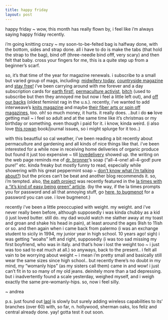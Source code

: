 ```yaml
---
title: happy friday
layout: post
---
```


happy friday ~ wow, this month has really flown by, i feel like i&#8217;m always saying happy friday recently.

i&#8217;m going knitting crazy ~ my soon-to-be-felted bag is halfway done, with the bottom, sides and strap done. all i have to do is make the tabs (that hold the strap to the bag), bind off (three-needle bind offf, very scary) and then felt that baby. cross your fingers for me, this is a quite step up from a beginner&#8217;s scarf.

so, it&#8217;s that time of the year for magazine renewals. i subscribe to a small but varied group of mags, including: [midwifery today][1], [countryside magazine][2] and [stay free!][3] i&#8217;ve been carrying around with me forever and a day subscription cards for [earth first!][4], [permaculture activist][5], [bitch][6] (used to subscribe but then they annoyed me but now i feel a little left out), and [off our backs][7] (oldest feminist rag in the u.s.). recently, i&#8217;ve wanted to add interweave&#8217;s [knits magazine][8] and maybe [their fiber arts or spin off magazines][9], too. oh! so much money, it hurts. it really does. ..but i do **so** love getting mail ~ i feel so adult and at the same time like it&#8217;s christmas or my birthday or something. even though i paid for it. i know, kinda weird. (i also love [this rowan][10] book/journal issues, so i might splurge for it too..)

with this beautfiul so cal weather, i&#8217;ve been reading a bit recently about permaculture and gardening and all kinds of nice things like that. i&#8217;ve been interested for a while now in receiving home deliveries of organic produce but found it just too expensive ~ till [lovedelivery][11] showed up. the writing on the web page reminds me of [dr. bronner][12]&#8217;s soap (&#8220;all-4-one! all-4-god! pure pure!&#8221; etc. kinda freaky but mostly funny to read, especially while showering with his great peppermint soap ~ [don&#8217;t know what i&#8217;m talking about?][13]) but the prices can&#8217;t be beat and another blog recommends it. so, i&#8217;m tempted. also, [the path project][14] was recently featured in the [la times with a &#8220;it&#8217;s kind of easy being green&#8221; article][15]. (by the way, if the la times prompts you for password and all that annoying stuff, go [here, to bugmenot][16] for a password you can use. i love bugmenot.)

recently i&#8217;ve been a little preoccupied with weight. my weight. and i&#8217;ve never really been before, although supposedly i was kinda chubby as a kid (i just loved butter. still do. my dad would watch me slather away at my toast and groan and shake his head in pain), at least around the ages 9ish to 11ish or so. and then again when i came back from palermo (i was an exchange student to sicily in 1994, my junior year in high school. 10 years ago! sigh) i was getting &#8220;woahs&#8221; left and right, supposedly (i was too sad missing my first boyfriend, who was in italy. and that&#8217;s how i lost the weight too ~ i just was too sad to eat much at all.) so anyways, back to the present.. i felt all vain to be worrying about weight ~ i mean i&#8217;m pretty small and basically still wear the same sizes since high school.. but recently there&#8217;s no doubt in my mind, my &#8220;womanly hips&#8221; (as my sisters call them) came in and wow! i just can&#8217;t fit in to so many of my old jeans. deinitely more than a tad depressing. but i inadvertently found a scale yesterday, weighed myself, and i weigh exactly the same pre-womanly-hips. so, now i feel silly.

~ andrea

p.s. just found out [lapl][17] is slowly but surely adding wireless capabilities to its&#8217; branches (over 60) with, so far, n. hollywood, sherman oaks, los feliz and central already done. yay! gotta test it out soon.

 [1]: http://www.midwiferytoday.com/
 [2]: http://www.countrysidemag.com/
 [3]: http://www.stayfreemagazine.org/
 [4]: http://www.earthfirstjournal.org/efj/
 [5]: http://www.permacultureactivist.net/
 [6]: http://www.bitchmagazine.com/
 [7]: http://www.offourbacks.org/
 [8]: http://www.interweave.com/knit/interweave_knits/default.asp
 [9]: http://www.interweave.com/magazines/default.asp
 [10]: http://www.colourway.co.uk/rowan/tapet/tapet.htm
 [11]: http://www.lovedelivery.com/
 [12]: http://www.drbronner.com
 [13]: http://www.drbronner.com/images/moralabc.big.gif
 [14]: http://pathtofreedom.com/pathproject/diary/index.shtml
 [15]: http://times.com/features/lifestyle/la-wk-cover22jul22_b,1,3910643.story?coll=la-headlines-lifestyle
 [16]: http://bugmenot.com/view.php?url=latimes.com
 [17]: http://www.lapl.org/newstuff/